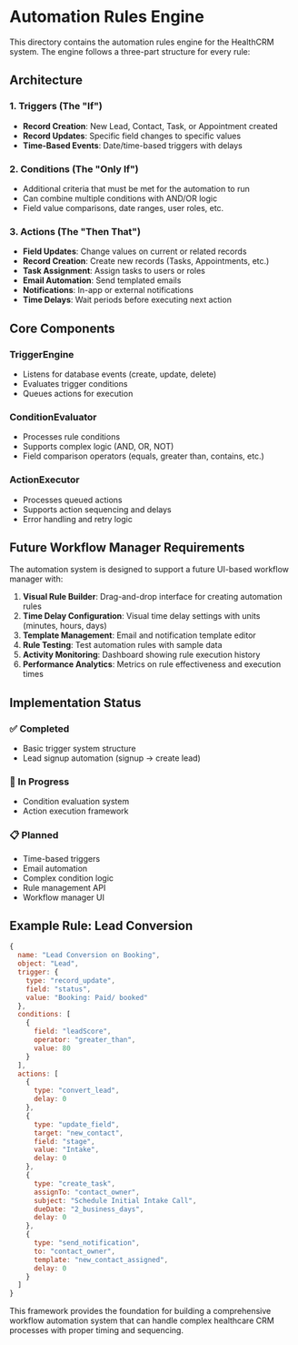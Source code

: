# Automation Rules Engine

This directory contains the automation rules engine for the HealthCRM system. The engine follows a three-part structure for every rule:

## Architecture

### 1. Triggers (The "If")
- **Record Creation**: New Lead, Contact, Task, or Appointment created
- **Record Updates**: Specific field changes to specific values
- **Time-Based Events**: Date/time-based triggers with delays

### 2. Conditions (The "Only If")
- Additional criteria that must be met for the automation to run
- Can combine multiple conditions with AND/OR logic
- Field value comparisons, date ranges, user roles, etc.

### 3. Actions (The "Then That")
- **Field Updates**: Change values on current or related records
- **Record Creation**: Create new records (Tasks, Appointments, etc.)
- **Task Assignment**: Assign tasks to users or roles
- **Email Automation**: Send templated emails
- **Notifications**: In-app or external notifications
- **Time Delays**: Wait periods before executing next action

## Core Components

### TriggerEngine
- Listens for database events (create, update, delete)
- Evaluates trigger conditions
- Queues actions for execution

### ConditionEvaluator
- Processes rule conditions
- Supports complex logic (AND, OR, NOT)
- Field comparison operators (equals, greater than, contains, etc.)

### ActionExecutor
- Processes queued actions
- Supports action sequencing and delays
- Error handling and retry logic

## Future Workflow Manager Requirements

The automation system is designed to support a future UI-based workflow manager with:

1. **Visual Rule Builder**: Drag-and-drop interface for creating automation rules
2. **Time Delay Configuration**: Visual time delay settings with units (minutes, hours, days)
3. **Template Management**: Email and notification template editor
4. **Rule Testing**: Test automation rules with sample data
5. **Activity Monitoring**: Dashboard showing rule execution history
6. **Performance Analytics**: Metrics on rule effectiveness and execution times

## Implementation Status

### ✅ Completed
- Basic trigger system structure
- Lead signup automation (signup → create lead)

### 🔄 In Progress
- Condition evaluation system
- Action execution framework

### 📋 Planned
- Time-based triggers
- Email automation
- Complex condition logic
- Rule management API
- Workflow manager UI

## Example Rule: Lead Conversion

```javascript
{
  name: "Lead Conversion on Booking",
  object: "Lead",
  trigger: {
    type: "record_update",
    field: "status",
    value: "Booking: Paid/ booked"
  },
  conditions: [
    {
      field: "leadScore",
      operator: "greater_than",
      value: 80
    }
  ],
  actions: [
    {
      type: "convert_lead",
      delay: 0
    },
    {
      type: "update_field",
      target: "new_contact",
      field: "stage",
      value: "Intake",
      delay: 0
    },
    {
      type: "create_task",
      assignTo: "contact_owner",
      subject: "Schedule Initial Intake Call",
      dueDate: "2_business_days",
      delay: 0
    },
    {
      type: "send_notification",
      to: "contact_owner",
      template: "new_contact_assigned",
      delay: 0
    }
  ]
}
```

This framework provides the foundation for building a comprehensive workflow automation system that can handle complex healthcare CRM processes with proper timing and sequencing.